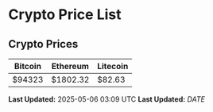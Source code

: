 # Crypto Price List

## Crypto Prices
| Bitcoin | Ethereum | Litecoin |
| ------- | -------- | -------- |
| $94323 | $1802.32 | $82.63 |
**Last Updated:** 2025-05-06 03:09 UTC
**Last Updated:** $DATE$
